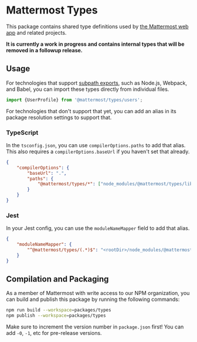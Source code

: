 # Mattermost Types

This package contains shared type definitions used by [the Mattermost web app](https://github.com/mattermost/mattermost-webapp) and related projects.

**It is currently a work in progress and contains internal types that will be removed in a followup release.**

## Usage

For technologies that support [subpath exports](https://nodejs.org/api/packages.html#subpath-exports), such as Node.js, Webpack, and Babel, you can import these types directly from individual files.

```javascript
import {UserProfile} from '@mattermost/types/users';
```

For technologies that don't support that yet, you can add an alias in its package resolution settings to support that.

### TypeScript

In the `tsconfig.json`, you can use `compilerOptions.paths` to add that alias. This also requires a `compilerOptions.baseUrl` if you haven't set that already.

```json
{
    "compilerOptions": {
        "baseUrl": ".",
        "paths": {
            "@mattermost/types/*": ["node_modules/@mattermost/types/lib/*"]
        }
    }
}
```

### Jest

In your Jest config, you can use the `moduleNameMapper` field to add that alias.

```json
{
    "moduleNameMapper": {
        "^@mattermost/types/(.*)$": "<rootDir>/node_modules/@mattermost/types/lib/$1"
    }
}
```

## Compilation and Packaging

As a member of Mattermost with write access to our NPM organization, you can build and publish this package by running the following commands:

```bash
npm run build --workspace=packages/types
npm publish --workspace=packages/types
```

Make sure to increment the version number in `package.json` first! You can add `-0`, `-1`, etc for pre-release versions.
